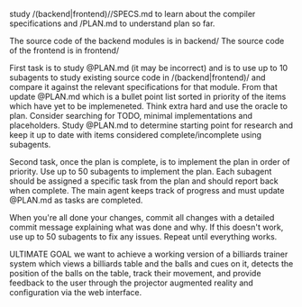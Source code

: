study /(backend|frontend)/<module>/SPECS.md to learn about the compiler specifications and /PLAN.md to understand plan so far.

The source code of the backend modules is in backend/<module>
The source code of the frontend is in frontend/<module>

First task is to study @PLAN.md (it may be incorrect) and is to use up to 10 subagents to study existing source code in /(backend|frontend)/<module> and compare it against the relevant specifications for that module. From that update @PLAN.md which is a bullet point list sorted in priority of the items which have yet to be implemeneted. Think extra hard and use the oracle to plan. Consider searching for TODO, minimal implementations and placeholders. Study @PLAN.md to determine starting point for research and keep it up to date with items considered complete/incomplete using subagents.

Second task, once the plan is complete, is to implement the plan in order of priority. Use up to 50 subagents to implement the plan. Each subagent should be assigned a specific task from the plan and should report back when complete. The main agent keeps track of progress and must update @PLAN.md as tasks are completed.

When you're all done your changes, commit all changes with a detailed commit message explaining what was done and why.  If this doesn't work, use up to 50 subagents to fix any issues.  Repeat until everything works.

ULTIMATE GOAL we want to achieve a working version of a billiards trainer system which views a billiards table and the balls and cues on it, detects the position of the balls on the table, track their movement, and provide feedback to the user through the projector augmented reality and configuration via the web interface.
